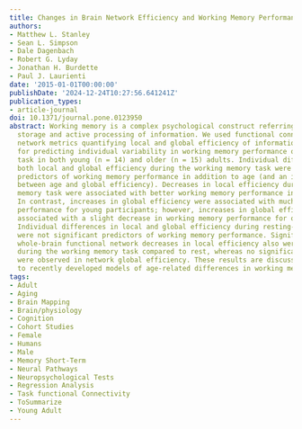 ```yaml
---
title: Changes in Brain Network Efficiency and Working Memory Performance in Aging
authors:
- Matthew L. Stanley
- Sean L. Simpson
- Dale Dagenbach
- Robert G. Lyday
- Jonathan H. Burdette
- Paul J. Laurienti
date: '2015-01-01T00:00:00'
publishDate: '2024-12-24T10:27:56.641241Z'
publication_types:
- article-journal
doi: 10.1371/journal.pone.0123950
abstract: Working memory is a complex psychological construct referring to the temporary
  storage and active processing of information. We used functional connectivity brain
  network metrics quantifying local and global efficiency of information transfer
  for predicting individual variability in working memory performance on an n-back
  task in both young (n = 14) and older (n = 15) adults. Individual differences in
  both local and global efficiency during the working memory task were significant
  predictors of working memory performance in addition to age (and an interaction
  between age and global efficiency). Decreases in local efficiency during the working
  memory task were associated with better working memory performance in both age cohorts.
  In contrast, increases in global efficiency were associated with much better working
  performance for young participants; however, increases in global efficiency were
  associated with a slight decrease in working memory performance for older participants.
  Individual differences in local and global efficiency during resting-state sessions
  were not significant predictors of working memory performance. Significant group
  whole-brain functional network decreases in local efficiency also were observed
  during the working memory task compared to rest, whereas no significant differences
  were observed in network global efficiency. These results are discussed in relation
  to recently developed models of age-related differences in working memory.
tags:
- Adult
- Aging
- Brain Mapping
- Brain/physiology
- Cognition
- Cohort Studies
- Female
- Humans
- Male
- Memory Short-Term
- Neural Pathways
- Neuropsychological Tests
- Regression Analysis
- Task functional Connectivity
- ToSummarize
- Young Adult
---
```

